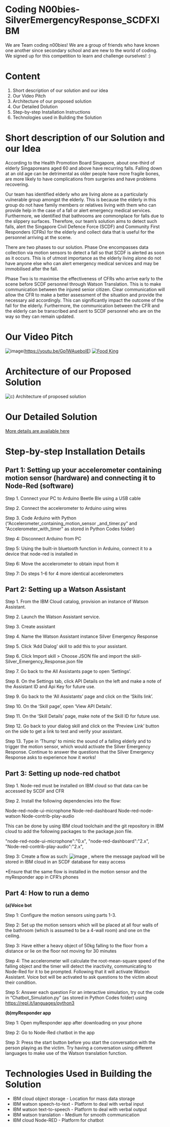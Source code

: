 # Coding N00bies-SilverEmergencyResponse_SCDFXIBM
We are Team coding n00bies! We are a group of friends who have known one another since secondary school and are new to the world of coding. We signed up for this competition to learn and challenge ourselves! :) 

# **Content**
1. Short description of our solution and our idea
2. Our Video Pitch
3. Architecture of our proposed solution
4. Our Detailed Dolution
5. Step-by-step Installation Instructions
6. Technologies used in Building the Solution

# **Short description of our Solution and our Idea**
According to the Health Promotion Board Singapore, about one-third of elderly Singaporeans aged 60 and above have recurring falls. Falling down at an old age can be detrimental as older people have more fragile bones, are more likely to have complications from surgeries and have problems recovering. 

Our team has identified elderly who are living alone as a particularly vulnerable group amongst the elderly. This is because the elderly in this group do not have family members or relatives living with them who can provide help in the case of a fall or alert emergency medical services. Furthermore, we identified that bathrooms are commonplace for falls due to the slippery surfaces. Therefore, our team’s solution aims to detect such falls, alert the Singapore Civil Defence Force (SCDF) and Community First Responders (CFRs) for the elderly and collect data that is useful for the personnel arriving at the scene. 

There are two phases to our solution. Phase One encompasses data collection via motion sensors to detect a fall so that SCDF is alerted as soon as it occurs. This is of utmost importance as the elderly living alone do not have anyone else who can alert emergency medical services and may be immobilised after the fall.  

Phase Two is to maximise the effectiveness of CFRs who arrive early to the scene before SCDF personnel through Watson Translation. This is to make communication between the injured senior citizen. Clear communication will allow the CFR to make a better assessment of the situation and provide the necessary aid accordingly. This can significantly impact the outcome of the fall for the elderly. Furthermore, the communication between the CFR and the elderly can be transcribed and sent to SCDF personnel who are on the way so they can remain updated. 

# **Our Video Pitch**
![image](https://user-images.githubusercontent.com/65325165/84589741-44f31c80-ae63-11ea-8130-fbc8f3a5fa6e.png)(https://youtu.be/Gp1WAueboIE)
[![Food King](http://img.youtube.com/vi/vOgCOoy_Bx0&feature=youtu.b/0.jpg)](http://www.youtube.com/watch?v=vOgCOoy_Bx0&feature=youtu.b)


# **Architecture of our Proposed Solution**
![c) Architecture of proposed solution](https://user-images.githubusercontent.com/65325165/84586919-b88a2f00-ae4d-11ea-90a6-6a57b742db6c.jpg)

# **Our Detailed Solution**
[More details are available here](DESCRIPTION.md)

# **Step-by-step Installation Details**
## **Part 1: Setting up your accelerometer containing motion sensor (hardware) and connecting it to Node-Red (software)**

Step 1. Connect your PC to Arduino Beetle Ble using a USB cable

Step 2. Connect the accelerometer to Arduino using wires

Step 3. Code Arduino with Python (“Accelerometer_containing_motion_sensor _and_timer.py” and “Accelerometer_with_timer” as stored in Python Codes folder)

Step 4: Disconnect Arduino from PC

Step 5: Using the built-in bluetooth function in Arduino, connect it to a device that node-red is installed in 

Step 6: Move the accelerometer to obtain input from it  

Step 7: Do steps 1-6 for 4 more identical accelerometers

## **Part 2: Setting up a Watson Assistant**

Step 1. From the IBM Cloud catalog, provision an instance of Watson Assistant.

Step 2. Launch the Watson Assistant service.

Step 3. Create assistant

Step 4. Name the Watson Assistant instance Silver Emergency Response

Step 5. Click ‘Add Dialog’ skill to add this to your assistant.

Step 6. Click Import skill > Choose JSON file and import the skill-Silver_Emergency_Response.json file

Step 7. Go back to the All Assistants page to open ‘Settings’.

Step 8. On the Settings tab, click API Details on the left and make a note of the Assistant ID and Api Key for future use.

Step 9. Go back to the ‘All Assistants’ page and click on the ‘Skills link’.

Step 10. On the ‘Skill page’, open ‘View API Details’.

Step 11. On the ‘Skill Details’ page, make note of the Skill ID for future use.

Step 12. Go back to your dialog skill and click on the ‘Preview Link’ button on the side to get a link to test and verify your assistant.

Step 13. Type in ‘Thump’ to mimic the sound of a falling elderly and to trigger the motion sensor, which would activate the Silver Emergency Response. Continue to answer the questions that the Silver Emergency Response asks to experience how it works! 

## **Part 3: Setting up node-red chatbot**

Step 1. Node-red must be installed on IBM cloud so that data can be accessed by SCDF and CFR

Step 2. Install the following dependencies into the flow:

Node-red-node-ui-microphone
Node-red-dashboard
Node-red-node-watson
Node-contrib-play-audio

This can be done by using IBM cloud toolchain and the git repository in IBM cloud to add the following packages to the package.json file.

"node-red-node-ui-microphone":"0.x",
"node-red-dashboard":"2.x",
"Node-red-contrib-play-audio":"2.x",

Step 3: Create a flow as such:
![image](https://user-images.githubusercontent.com/65325165/84588211-fb510480-ae57-11ea-8077-46a52b2b9062.png)
, where the message payload will be stored in IBM cloud in an SCDF database for easy access

*Ensure that the same flow is installed in the motion sensor and the myResponder app in CFR’s phones

## **Part 4: How to run a demo**
**(a)Voice bot**

Step 1: Configure the motion sensors using parts 1-3. 

Step 2: Set up the motion sensors which will be placed at all four walls of the bathroom (which is assumed to be a 4-wall room) and one on the ceiling.

Step 3: Have either a heavy object of 50kg falling to the floor from a distance or lie on the floor not moving for 30 minutes

Step 4: The accelerometer will calculate the root-mean-square speed of the falling object and the timer will detect the inactivity, communicating to Node-Red for it to be prompted. Following that it will activate Watson Assistant. Voice bot will be activated to ask questions to the victim about their condition.

Step 5: Answer each question 
For an interactive simulation, try out the code in “Chatbot_Simulation.py” (as stored in Python Codes folder) using https://repl.it/languages/python3 

**(b)myResponder app**

Step 1: Open myResponder app after downloading on your phone

Step 2: Go to Node-Red chatbot in the app

Step 3: Press the start button before you start the conversation with the person playing as the victim. Try having a conversation using different languages to make use of the Watson translation function.


# **Technologies Used in Building the Solution**
- IBM cloud object storage    - Location for mass data storage 
- IBM watson speech-to-text - Platform to deal with verbal input 
- IBM watson text-to-speech - Platform to deal with verbal output 
- IBM watson translation       - Medium for smooth communication
- IBM cloud Node-RED         - Platform for chatbot 




